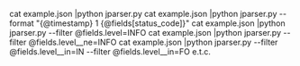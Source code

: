 cat example.json |python jparser.py
cat example.json |python jparser.py --format "{@timestamp} 1 {@fields[status_code]}"
cat example.json |python jparser.py --filter @fields.level=INFO
cat example.json |python jparser.py --filter @fields.level__ne=INFO
cat example.json |python jparser.py --filter @fields.level__in=IN --filter @fields.level__in=FO
e.t.c.
